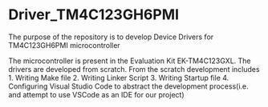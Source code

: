# Driver_TM4C123GH6PMI
The purpose of the repository is to develop Device Drivers for TM4C123GH6PMI microcontroller

The microcontroller is present in the Evaluation Kit EK-TM4C123GXL. The drivers are developed from scratch. From the scratch development includes
    1. Writing Make file
    2. Writing Linker Script
    3. Writing Startup file
    4. Configuring Visual Studio Code to abstract the development process(i.e. and attempt to use VSCode as an IDE for our project) 
